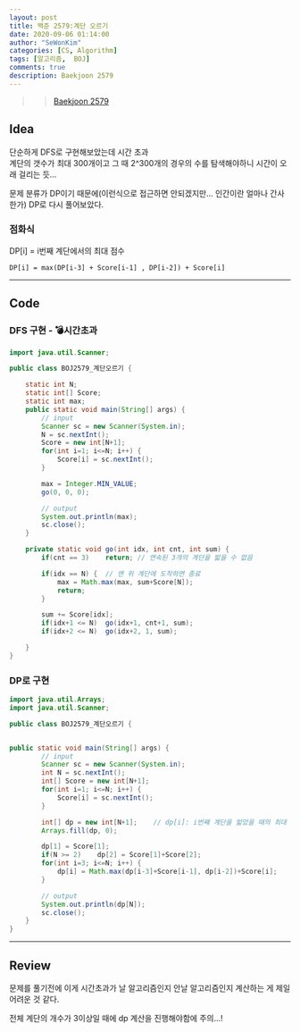 ```yaml
---
layout: post
title: 백준 2579:계단 오르기
date: 2020-09-06 01:14:00
author: "SeWonKim"
categories: [CS, Algorithm]
tags: [알고리즘,  BOJ]
comments: true
description: Baekjoon 2579
---
```


> > [Baekjoon 2579](https://www.acmicpc.net/problem/2579)

## Idea

단순하게 DFS로 구현해보았는데 시간 초과  
계단의 갯수가 최대 300개이고 그 때 2^300개의 경우의 수를 탐색해야하니 시간이 오래 걸리는 듯...

문제 분류가 DP이기 때문에(이런식으로 접근하면 안되겠지만... 인간이란 얼마나 간사한가) DP로 다시 풀어보았다.

### 점화식

DP[i] = i번째 계단에서의 최대 점수

`DP[i] = max(DP[i-3] + Score[i-1] , DP[i-2]) + Score[i]`

---

## Code

### DFS 구현 - 💣시간초과

```java
import java.util.Scanner;

public class BOJ2579_계단오르기 {

	static int N;
	static int[] Score;
	static int max;
	public static void main(String[] args) {
		// input
		Scanner sc = new Scanner(System.in);
		N = sc.nextInt();
		Score = new int[N+1];
		for(int i=1; i<=N; i++) {
			Score[i] = sc.nextInt();
		}

		max = Integer.MIN_VALUE;
		go(0, 0, 0);

		// output
		System.out.println(max);
		sc.close();
	}

	private static void go(int idx, int cnt, int sum) {
		if(cnt == 3) 	return;	// 연속된 3개의 계단을 밟을 수 없음

		if(idx == N) {	// 맨 위 계단에 도착하면 종료
			max = Math.max(max, sum+Score[N]);
			return;
		}

		sum += Score[idx];
		if(idx+1 <= N)	go(idx+1, cnt+1, sum);
		if(idx+2 <= N)	go(idx+2, 1, sum);

	}
}

```

### DP로 구현

```java
import java.util.Arrays;
import java.util.Scanner;

public class BOJ2579_계단오르기 {


public static void main(String[] args) {
		// input
		Scanner sc = new Scanner(System.in);
		int N = sc.nextInt();
		int[] Score = new int[N+1];
		for(int i=1; i<=N; i++) {
			Score[i] = sc.nextInt();
		}

		int[] dp = new int[N+1];	// dp[i]: i번째 계단을 밟았을 때의 최대 점수
		Arrays.fill(dp, 0);

		dp[1] = Score[1];
		if(N >= 2)    dp[2] = Score[1]+Score[2];
		for(int i=3; i<=N; i++) {
			dp[i] = Math.max(dp[i-3]+Score[i-1], dp[i-2])+Score[i];
		}

		// output
		System.out.println(dp[N]);
		sc.close();
	}
}
```

---

## Review

문제를 풀기전에 이게 시간초과가 날 알고리즘인지 안날 알고리즘인지 계산하는 게 제일 어려운 것 같다.

전체 계단의 개수가 3이상일 때에 dp 계산을 진행해야함에 주의...!
